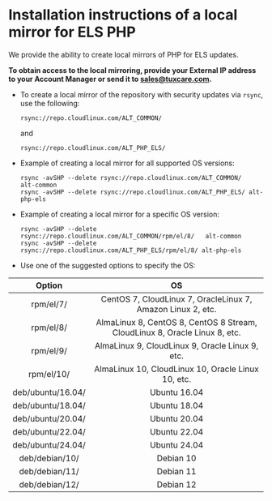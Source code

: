 # Installation instructions of a local mirror for ELS PHP

We provide the ability to create local mirrors of PHP for ELS updates.

**To obtain access to the local mirroring, provide your External IP address to your Account Manager or send it to [sales@tuxcare.com](mailto:sales@tuxcare.com).**

* To create a local mirror of the repository with security updates via `rsync`, use the following:
  
  <CodeWithCopy>

  ```
  rsync://repo.cloudlinux.com/ALT_COMMON/
  ```

  </CodeWithCopy>

  and

  <CodeWithCopy>

  ```
  rsync://repo.cloudlinux.com/ALT_PHP_ELS/
  ```

  </CodeWithCopy>

* Example of creating a local mirror for all supported OS versions:

  <CodeWithCopy>

  ```
  rsync -avSHP --delete rsync://repo.cloudlinux.com/ALT_COMMON/   alt-common
  rsync -avSHP --delete rsync://repo.cloudlinux.com/ALT_PHP_ELS/ alt-php-els
  ```

  </CodeWithCopy>

* Example of creating a local mirror for a specific OS version:

  <CodeWithCopy>

  ```
  rsync -avSHP --delete rsync://repo.cloudlinux.com/ALT_COMMON/rpm/el/8/   alt-common
  rsync -avSHP --delete rsync://repo.cloudlinux.com/ALT_PHP_ELS/rpm/el/8/ alt-php-els
  ```

  </CodeWithCopy>

* Use one of the suggested options to specify the OS:

| Option            | OS                                                                         |
| :---------------: | :------------------------------------------------------------------------: |
| rpm/el/7/         | CentOS 7, CloudLinux 7, OracleLinux 7, Amazon Linux 2, etc.                |
| rpm/el/8/         | AlmaLinux 8, CentOS 8, CentOS 8 Stream, CloudLinux 8, Oracle Linux 8, etc. |
| rpm/el/9/         | AlmaLinux 9, CloudLinux 9, Oracle Linux 9, etc.                            |
| rpm/el/10/        | AlmaLinux 10, CloudLinux 10, Oracle Linux 10, etc.                         |
| deb/ubuntu/16.04/ | Ubuntu 16.04                                                               |
| deb/ubuntu/18.04/ | Ubuntu 18.04                                                               |
| deb/ubuntu/20.04/ | Ubuntu 20.04                                                               |
| deb/ubuntu/22.04/ | Ubuntu 22.04                                                               |
| deb/ubuntu/24.04/ | Ubuntu 24.04                                                               |
| deb/debian/10/    | Debian 10                                                                  |
| deb/debian/11/    | Debian 11                                                                  |
| deb/debian/12/    | Debian 12                                                                  |
